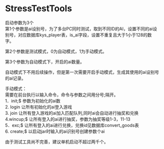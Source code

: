 # StressTestTools
启动参数为3个  
第1个参数是ai设别号，为了多台PC同时测试，取到不同ID的AI，设置不同的ai设别号，对应数据库kys_player表，is_ai字段，设置不重复且大于1小于128的数字。  
  
第2个参数是测试模式，0为自动模式，1为手动模式。  
  
第3个参数为自动模式下，开启的ai数量。  

自动模式下不用后续操作，但是第一次需要开启手动模式，生成其使用的ai设别号的ai记录。  
  
手动模式：  
需要在前台执行以输入命令，命令与参数之间用分号;隔开。  
1．init;$     参数为初始化的ai数  
2. login       让所有初始化的ai登入游戏  
3. join        让所有登入游戏的ai加入匹配队列,同时ai会自动进行抽奖和兑换  
4.wincup;$   让所有登入的ai进行抽奖，参数为抽奖等级1-3，11-13  
5．exc;$      让所有登入的ai进行兑换，兑换id见数据库convert_goods表  
6. create;$     以启动jar时输入的ai识别号创建参数个ai  
  
由于测试工具尚不完善，建议单机启动不超过两千个。  
